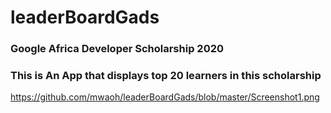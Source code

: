 # leaderBoardGads
### Google Africa Developer Scholarship 2020
### This is An App that displays top 20 learners in this scholarship 
https://github.com/mwaoh/leaderBoardGads/blob/master/Screenshot1.png
